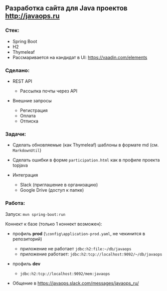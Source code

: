 ## Разработка сайта для Java проектов http://javaops.ru

### Стек:
- Spring Boot
- H2
- Thymeleaf
- Рассмаривается на кандидат в UI: https://vaadin.com/elements

### Сделано:
- REST API
  - Рассылка почты через API

- Внешние запросы
  - Регистрация
  - Оплата
  - Отписка

### Задачи:
- Сделать обновляемые (как Thymeleaf) шаблоны в формате md (см. `MarkdownUtil`)
- Сделать ошибки в форме `participation.html` как в профиле проекта topjava

- Интеграция
  - Slack (приглашение в организацию)
  - Google Drive (доступ к папке)

### Работа:

   Запуск: `mvn spring-boot:run`

   Коннект к базе (только 1 коннект возможен):

   - профиль **prod** (`\config\application-prod.yaml`, не чекинится в репозиторий)
      - приложение не работает `jdbc:h2:file:~/db/javaops`
      - приложение работает:   `jdbc:h2:tcp://localhost:9092/~/db/javaops`

   - профиль **dev**
      - `jdbc:h2:tcp://localhost:9092/mem:javaops`

   - Общение в https://javaops.slack.com/messages/javaops_ru/